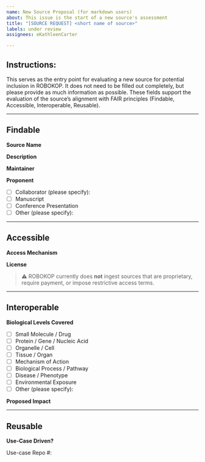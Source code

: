 ```yaml
---
name: New Source Proposal (for markdown users)
about: This issue is the start of a new source's assessment
title: "[SOURCE REQUEST] <short name of source>"
labels: under review
assignees: eKathleenCarter

---
```


## Instructions: 
This serves as the entry point for evaluating a new source for potential inclusion in ROBOKOP. It does not need to be filled out completely, but please provide as much information as possible. These fields support the evaluation of the source’s alignment with FAIR principles (Findable, Accessible, Interoperable, Reusable).

---

## Findable

**Source Name**  
<!-- Full name and acronym if applicable e.g., Comparative Toxicogenomics Database (CTD) -->


**Description**  
<!-- Short summary of the source’s purpose and content  -->


**Maintainer**  
<!--  Individual or organization responsible for the source  -->


**Proponent**  
<!-- How was this brought to our attention? -->
- [ ] Collaborator (please specify):
- [ ] Manuscript  
- [ ] Conference Presentation  
- [ ] Other (please specify):

---

## Accessible

**Access Mechanism**  
<!-- Link(s) to access the data (website, API, download page, etc.) -->


**License**  
<!-- Include license name and note any restrictions (e.g., CC-BY 4.0, CC0, etc.) -->
> ⚠️ ROBOKOP currently does **not** ingest sources that are proprietary, require payment, or impose restrictive access terms.


---

## Interoperable

**Biological Levels Covered**  
<!-- Check all that apply -->
- [ ] Small Molecule / Drug  
- [ ] Protein / Gene / Nucleic Acid  
- [ ] Organelle / Cell  
- [ ] Tissue / Organ  
- [ ] Mechanism of Action  
- [ ] Biological Process / Pathway  
- [ ] Disease / Phenotype  
- [ ] Environmental Exposure  
- [ ] Other (please specify):

**Proposed Impact**  
<!-- What benefit would the inclusion of this source provide? -->

---

## Reusable

**Use-Case Driven?**  
<!--  If this source supports a specific use case, provide the GitHub repo # and brief context. -->
Use-case Repo #: 

<!-- Enter Proposed Impact below -->
